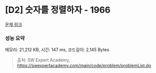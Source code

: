 # [D2] 숫자를 정렬하자 - 1966 

[문제 링크](https://swexpertacademy.com/main/code/problem/problemDetail.do?contestProbId=AV5PrmyKAWEDFAUq) 

### 성능 요약

메모리: 21,212 KB, 시간: 147 ms, 코드길이: 2,145 Bytes



> 출처: SW Expert Academy, https://swexpertacademy.com/main/code/problem/problemList.do